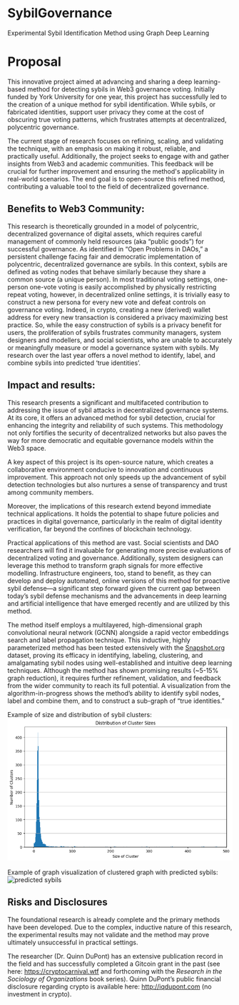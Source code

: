 # SybilGovernance
Experimental Sybil Identification Method using Graph Deep Learning

# Proposal
This innovative project aimed at advancing and sharing a deep learning-based method for detecting sybils in Web3 governance voting. Initially funded by York University for one year, this project has successfully led to the creation of a unique method for sybil identification. While sybils, or fabricated identities, support user privacy they come at the cost of obscuring true voting patterns, which frustrates attempts at decentralized, polycentric governance.

The current stage of research focuses on refining, scaling, and validating the technique, with an emphasis on making it robust, reliable, and practically useful. Additionally, the project seeks to engage with and gather insights from Web3 and academic communities. This feedback will be crucial for further improvement and ensuring the method's applicability in real-world scenarios. The end goal is to open-source this refined method, contributing a valuable tool to the field of decentralized governance.

## Benefits to Web3 Community:

This research is theoretically grounded in a model of polycentric, decentralized governance of digital assets, which requires careful management of commonly held resources (aka “public goods”) for successful governance. As identified in “Open Problems in DAOs,” a persistent challenge facing fair and democratic implementation of polycentric, decentralized governance are sybils. In this context, sybils are defined as voting nodes that behave similarly because they share a common source (a unique person). In most traditional voting settings, one-person one-vote voting is easily accomplished by physically restricting repeat voting, however, in decentralized online settings, it is trivially easy to construct a new persona for every new vote and defeat controls on governance voting. Indeed, in crypto, creating a new (derived) wallet address for every new transaction is considered a privacy maximizing best practice. So, while the easy construction of sybils is a privacy benefit for users, the proliferation of sybils frustrates community managers, system designers and modellers, and social scientists, who are unable to accurately or meaningfully measure or model a governance system with sybils. My research over the last year offers a novel method to identify, label, and combine sybils into predicted ‘true identities’. 

## Impact and results:

This research presents a significant and multifaceted contribution to addressing the issue of sybil attacks in decentralized governance systems. At its core, it offers an advanced method for sybil detection, crucial for enhancing the integrity and reliability of such systems. This methodology not only fortifies the security of decentralized networks but also paves the way for more democratic and equitable governance models within the Web3 space.

A key aspect of this project is its open-source nature, which creates a collaborative environment conducive to innovation and continuous improvement. This approach not only speeds up the advancement of sybil detection technologies but also nurtures a sense of transparency and trust among community members.

Moreover, the implications of this research extend beyond immediate technical applications. It holds the potential to shape future policies and practices in digital governance, particularly in the realm of digital identity verification, far beyond the confines of blockchain technology.

Practical applications of this method are vast. Social scientists and DAO researchers will find it invaluable for generating more precise evaluations of decentralized voting and governance. Additionally, system designers can leverage this method to transform graph signals for more effective modelling. Infrastructure engineers, too, stand to benefit, as they can develop and deploy automated, online versions of this method for proactive sybil defense—a significant step forward given the current gap between today’s sybil defense mechanisms and the advancements in deep learning and artificial intelligence that have emerged recently and are utilized by this method.

The method itself employs a multilayered, high-dimensional graph convolutional neural network (GCNN) alongside a rapid vector embeddings search and label propagation technique. This inductive, highly parameterized method has been tested extensively with the [Snapshot.org](http://snapshot.org/) dataset, proving its efficacy in identifying, labeling, clustering, and amalgamating sybil nodes using well-established and intuitive deep learning techniques. Although the method has shown promising results (~5-15% graph reduction), it requires further refinement, validation, and feedback from the wider community to reach its full potential. A visualization from the algorithm-in-progress shows the method’s ability to identify sybil nodes, label and combine them, and to construct a sub-graph of “true identities.” 

Example of size and distribution of sybil clusters:
![sybil clusters](https://github.com/quinndupont/SybilGovernance/blob/main/Cluster_distribution.png?raw=true)

Example of graph visualization of clustered graph with predicted sybils:
![predicted sybils](https://github.com/quinndupont/SybilGovernance/blob/main/185000_clustered_graph.png?raw=true)




## Risks and Disclosures

The foundational research is already complete and the primary methods have been developed. Due to the complex, inductive nature of this research, the experimental results may not validate and the method may prove ultimately unsuccessful in practical settings. 

The researcher (Dr. Quinn DuPont) has an extensive publication record in the field and has successfully completed a Gitcoin grant in the past (see here: https://cryptocarnival.wtf and forthcoming with the *Research in the Sociology of Organizations* book series). Quinn DuPont’s public financial disclosure regarding crypto is available here: http://iqdupont.com (no investment in crypto).
